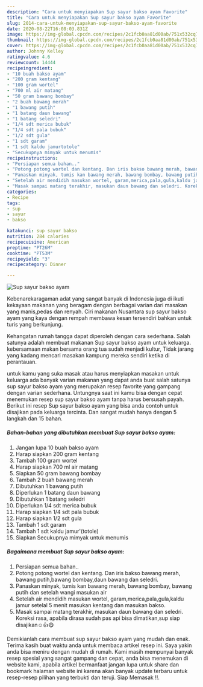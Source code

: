 ```yaml
---
description: "Cara untuk menyiapakan Sup sayur bakso ayam Favorite"
title: "Cara untuk menyiapakan Sup sayur bakso ayam Favorite"
slug: 2014-cara-untuk-menyiapakan-sup-sayur-bakso-ayam-favorite
date: 2020-08-22T16:08:03.831Z
image: https://img-global.cpcdn.com/recipes/2c1fcb0aa81d00ab/751x532cq70/sup-sayur-bakso-ayam-foto-resep-utama.jpg
thumbnail: https://img-global.cpcdn.com/recipes/2c1fcb0aa81d00ab/751x532cq70/sup-sayur-bakso-ayam-foto-resep-utama.jpg
cover: https://img-global.cpcdn.com/recipes/2c1fcb0aa81d00ab/751x532cq70/sup-sayur-bakso-ayam-foto-resep-utama.jpg
author: Johnny Kelley
ratingvalue: 4.6
reviewcount: 14444
recipeingredient:
- "10 buah bakso ayam"
- "200 gram kentang"
- "100 gram wortel"
- "700 ml air matang"
- "50 gram bawang bombay"
- "2 buah bawang merah"
- "1 bawang putih"
- "1 batang daun bawang"
- "1 batang seledri"
- "1/4 sdt merica bubuk"
- "1/4 sdt pala bubuk"
- "1/2 sdt gula"
- "1 sdt garam"
- "1 sdt kaldu jamurtotole"
- "Secukupnya mimyak untuk menumis"
recipeinstructions:
- "Persiapan semua bahan.."
- "Potong potong wortel dan kentang. Dan iris bakso bawang merah, bawang putih,bawang bombay,daun bawang dan seledri."
- "Panaskan minyak, tumis kan bawang merah, bawang bombay, bawang putih dan setelah wangi masukan air"
- "Setelah air mendidih masukan wortel, garam,merica,pala,gula,kaldu jamur setelal 5 menit masukan kentang dan masukan bakso."
- "Masak sampai matang terakhir, masukan daun bawang dan seledri. Koreksi rasa, apabila dirasa sudah pas api bisa dimatikan,sup siap disajikan☺️👍😋"
categories:
- Recipe
tags:
- sup
- sayur
- bakso

katakunci: sup sayur bakso 
nutrition: 284 calories
recipecuisine: American
preptime: "PT26M"
cooktime: "PT53M"
recipeyield: "3"
recipecategory: Dinner

---
```



![Sup sayur bakso ayam](https://img-global.cpcdn.com/recipes/2c1fcb0aa81d00ab/751x532cq70/sup-sayur-bakso-ayam-foto-resep-utama.jpg)

Kebenarekaragaman adat yang sangat banyak di Indonesia juga di ikuti kekayaan makanan yang beragam dengan berbagai varian dari masakan yang manis,pedas dan renyah. Ciri makanan Nusantara sup sayur bakso ayam yang kaya dengan rempah membawa kesan tersendiri bahkan untuk turis yang berkunjung.




Kehangatan rumah tangga dapat diperoleh dengan cara sederhana. Salah satunya adalah membuat makanan Sup sayur bakso ayam untuk keluarga. kebersamaan makan bersama orang tua sudah menjadi kultur, Tidak jarang yang kadang mencari masakan kampung mereka sendiri ketika di perantauan.

untuk kamu yang suka masak atau harus menyiapkan masakan untuk keluarga ada banyak varian makanan yang dapat anda buat salah satunya sup sayur bakso ayam yang merupakan resep favorite yang gampang dengan varian sederhana. Untungnya saat ini kamu bisa dengan cepat menemukan resep sup sayur bakso ayam tanpa harus bersusah payah.
Berikut ini resep Sup sayur bakso ayam yang bisa anda contoh untuk disajikan pada keluarga tercinta. Dan sangat mudah hanya dengan 5 langkah dan 15 bahan.


<!--inarticleads1-->

##### Bahan-bahan yang dibutuhkan membuat Sup sayur bakso ayam:

1. Jangan lupa 10 buah bakso ayam
1. Harap siapkan 200 gram kentang
1. Tambah 100 gram wortel
1. Harap siapkan 700 ml air matang
1. Siapkan 50 gram bawang bombay
1. Tambah 2 buah bawang merah
1. Dibutuhkan 1 bawang putih
1. Diperlukan 1 batang daun bawang
1. Dibutuhkan 1 batang seledri
1. Diperlukan 1/4 sdt merica bubuk
1. Harap siapkan 1/4 sdt pala bubuk
1. Harap siapkan 1/2 sdt gula
1. Tambah 1 sdt garam
1. Tambah 1 sdt kaldu jamur&#39;(totole)
1. Siapkan Secukupnya mimyak untuk menumis




<!--inarticleads2-->

##### Bagaimana membuat  Sup sayur bakso ayam:

1. Persiapan semua bahan..
1. Potong potong wortel dan kentang. Dan iris bakso bawang merah, bawang putih,bawang bombay,daun bawang dan seledri.
1. Panaskan minyak, tumis kan bawang merah, bawang bombay, bawang putih dan setelah wangi masukan air
1. Setelah air mendidih masukan wortel, garam,merica,pala,gula,kaldu jamur setelal 5 menit masukan kentang dan masukan bakso.
1. Masak sampai matang terakhir, masukan daun bawang dan seledri. Koreksi rasa, apabila dirasa sudah pas api bisa dimatikan,sup siap disajikan☺️👍😋




Demikianlah cara membuat sup sayur bakso ayam yang mudah dan enak. Terima kasih buat waktu anda untuk membaca artikel resep ini. Saya yakin anda bisa meniru dengan mudah di rumah. Kami masih mempunyai banyak resep spesial yang sangat gampang dan cepat, anda bisa menemukan di website kami, apabila artikel bermanfaat jangan lupa untuk share dan bookmark halaman website ini karena akan banyak update terbaru untuk resep-resep pilihan yang terbukti dan teruji. Siap Memasak !!. 

